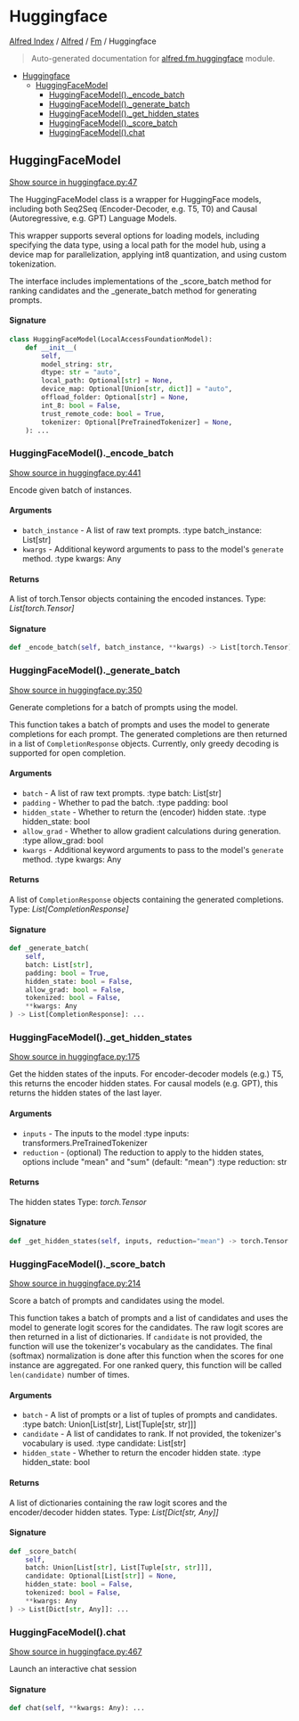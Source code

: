 # Huggingface

[Alfred Index](../../README.md#alfred-index) / [Alfred](../index.md#alfred) / [Fm](./index.md#fm) / Huggingface

> Auto-generated documentation for [alfred.fm.huggingface](../../../alfred/fm/huggingface.py) module.

- [Huggingface](#huggingface)
  - [HuggingFaceModel](#huggingfacemodel)
    - [HuggingFaceModel()._encode_batch](#huggingfacemodel()_encode_batch)
    - [HuggingFaceModel()._generate_batch](#huggingfacemodel()_generate_batch)
    - [HuggingFaceModel()._get_hidden_states](#huggingfacemodel()_get_hidden_states)
    - [HuggingFaceModel()._score_batch](#huggingfacemodel()_score_batch)
    - [HuggingFaceModel().chat](#huggingfacemodel()chat)

## HuggingFaceModel

[Show source in huggingface.py:47](../../../alfred/fm/huggingface.py#L47)

The HuggingFaceModel class is a wrapper for HuggingFace models,
including both Seq2Seq (Encoder-Decoder, e.g. T5, T0) and Causal
(Autoregressive, e.g. GPT) Language Models.

This wrapper supports several options for loading models, including
specifying the data type, using a local path for the model hub, using
 a device map for parallelization, applying int8 quantization, and
 using custom tokenization.

The interface includes implementations of the _score_batch method
for ranking candidates and the _generate_batch method for generating prompts.

#### Signature

```python
class HuggingFaceModel(LocalAccessFoundationModel):
    def __init__(
        self,
        model_string: str,
        dtype: str = "auto",
        local_path: Optional[str] = None,
        device_map: Optional[Union[str, dict]] = "auto",
        offload_folder: Optional[str] = None,
        int_8: bool = False,
        trust_remote_code: bool = True,
        tokenizer: Optional[PreTrainedTokenizer] = None,
    ): ...
```

### HuggingFaceModel()._encode_batch

[Show source in huggingface.py:441](../../../alfred/fm/huggingface.py#L441)

Encode given batch of instances.

#### Arguments

- `batch_instance` - A list of raw text prompts.
:type batch_instance: List[str]
- `kwargs` - Additional keyword arguments to pass to the model's `generate` method.
:type kwargs: Any

#### Returns

A list of torch.Tensor objects containing the encoded instances.
Type: *List[torch.Tensor]*

#### Signature

```python
def _encode_batch(self, batch_instance, **kwargs) -> List[torch.Tensor]: ...
```

### HuggingFaceModel()._generate_batch

[Show source in huggingface.py:350](../../../alfred/fm/huggingface.py#L350)

Generate completions for a batch of prompts using the model.

This function takes a batch of prompts and uses the model to generate
completions for each prompt.
The generated completions are then returned in a list of `CompletionResponse` objects.
Currently, only greedy decoding is supported for open completion.

#### Arguments

- `batch` - A list of raw text prompts.
:type batch: List[str]
- `padding` - Whether to pad the batch.
:type padding: bool
- `hidden_state` - Whether to return the (encoder) hidden state.
:type hidden_state: bool
- `allow_grad` - Whether to allow gradient calculations during generation.
:type allow_grad: bool
- `kwargs` - Additional keyword arguments to pass to the model's `generate` method.
:type kwargs: Any

#### Returns

A list of `CompletionResponse` objects containing the generated completions.
Type: *List[CompletionResponse]*

#### Signature

```python
def _generate_batch(
    self,
    batch: List[str],
    padding: bool = True,
    hidden_state: bool = False,
    allow_grad: bool = False,
    tokenized: bool = False,
    **kwargs: Any
) -> List[CompletionResponse]: ...
```

### HuggingFaceModel()._get_hidden_states

[Show source in huggingface.py:175](../../../alfred/fm/huggingface.py#L175)

Get the hidden states of the inputs.
For encoder-decoder models (e.g.) T5, this returns the encoder hidden states.
For causal models (e.g. GPT), this returns the hidden states of the last layer.

#### Arguments

- `inputs` - The inputs to the model
:type inputs: transformers.PreTrainedTokenizer
- `reduction` - (optional) The reduction to apply to the hidden states, options include "mean" and "sum" (default: "mean")
:type reduction: str

#### Returns

The hidden states
Type: *torch.Tensor*

#### Signature

```python
def _get_hidden_states(self, inputs, reduction="mean") -> torch.Tensor: ...
```

### HuggingFaceModel()._score_batch

[Show source in huggingface.py:214](../../../alfred/fm/huggingface.py#L214)

Score a batch of prompts and candidates using the model.

This function takes a batch of prompts and a list of candidates and uses the model to generate
logit scores for the candidates. The raw logit scores are then returned in a list of dictionaries.
If `candidate` is not provided, the function will use the tokenizer's vocabulary as the candidates.
The final (softmax) normalization is done after this function when the scores for one instance
are aggregated.
For one ranked query, this function will be called `len(candidate)` number of times.

#### Arguments

- `batch` - A list of prompts or a list of tuples of prompts and candidates.
:type batch: Union[List[str], List[Tuple[str, str]]]
- `candidate` - A list of candidates to rank. If not provided, the tokenizer's vocabulary is used.
:type candidate: List[str]
- `hidden_state` - Whether to return the encoder hidden state.
:type hidden_state: bool

#### Returns

A list of dictionaries containing the raw logit scores and the encoder/decoder hidden states.
Type: *List[Dict[str, Any]]*

#### Signature

```python
def _score_batch(
    self,
    batch: Union[List[str], List[Tuple[str, str]]],
    candidate: Optional[List[str]] = None,
    hidden_state: bool = False,
    tokenized: bool = False,
    **kwargs: Any
) -> List[Dict[str, Any]]: ...
```

### HuggingFaceModel().chat

[Show source in huggingface.py:467](../../../alfred/fm/huggingface.py#L467)

Launch an interactive chat session

#### Signature

```python
def chat(self, **kwargs: Any): ...
```